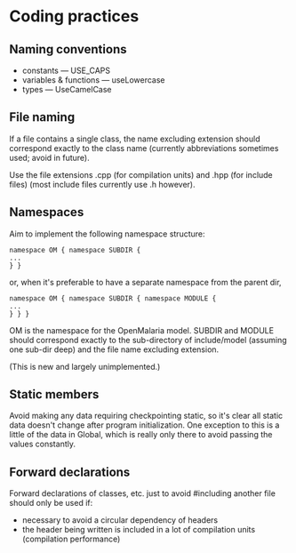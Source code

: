 Coding practices
===========


Naming conventions
-------------------------------

* constants — USE_CAPS
* variables & functions — useLowercase
* types — UseCamelCase


File naming
------------------

If a file contains a single class, the name excluding extension should correspond exactly to the
class name (currently abbreviations sometimes used; avoid in future).

Use the file extensions .cpp (for compilation units) and .hpp (for include files) (most include
files currently use .h however).


Namespaces
-------------------

Aim to implement the following namespace structure:

    namespace OM { namespace SUBDIR {
	...
    } }

or, when it's preferable to have a separate namespace from the parent dir,

    namespace OM { namespace SUBDIR { namespace MODULE {
	...
    } } }


OM is the namespace for the OpenMalaria model. SUBDIR and MODULE should correspond exactly to the
sub-directory of include/model (assuming one sub-dir deep) and the file name excluding extension.

(This is new and largely unimplemented.)


Static members
------------------------

Avoid making any data requiring checkpointing static, so it's clear all static data doesn't change
after program initialization. One exception to this is a little of the data in Global, which is
really only there to avoid passing the values constantly.


Forward declarations
--------------------------------

Forward declarations of classes, etc. just to avoid #including another file should only be used if:

* necessary to avoid a circular dependency of headers
* the header being written is included in a lot of compilation units (compilation performance)
